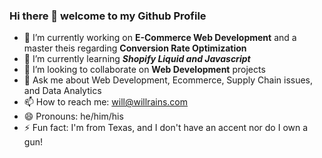 ### Hi there 👋 welcome to my Github Profile

- 🔭 I’m currently working on **E-Commerce Web Development** and a master theis regarding **Conversion Rate Optimization**  
- 🌱 I’m currently learning **_Shopify Liquid and Javascript_**
- 👯 I’m looking to collaborate on **Web Development** projects
- 💬 Ask me about Web Development, Ecommerce, Supply Chain issues, and Data Analytics
- 📫 How to reach me: will@willrains.com
- 😄 Pronouns: he/him/his
- ⚡ Fun fact: I'm from Texas, and I don't have an accent nor do I own a gun!
